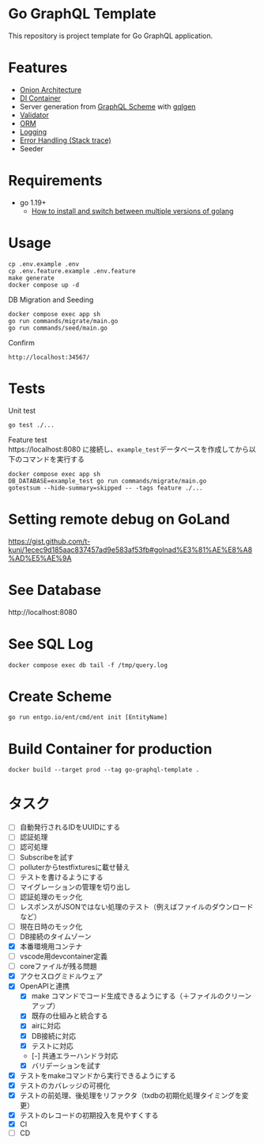 # Go GraphQL Template

This repository is project template for Go GraphQL application.

# Features

* [Onion Architecture](https://jeffreypalermo.com/2008/07/the-onion-architecture-part-1/)
* [DI Container](https://github.com/samber/do)
* Server generation from [GraphQL Scheme](https://graphql.org/learn/schema/) with [gqlgen](https://gqlgen.com/)
* [Validator](https://github.com/go-playground/validator)
* [ORM](https://github.com/ent/ent)
* [Logging](https://github.com/sirupsen/logrus)
* [Error Handling (Stack trace)](https://github.com/rotisserie/eris)
* Seeder

# Requirements

* go 1.19+
  * [How to install and switch between multiple versions of golang](https://gist.github.com/t-kuni/4e23b59f16557d704974b1ce6b49e6bb)

# Usage

```
cp .env.example .env
cp .env.feature.example .env.feature
make generate
docker compose up -d
```

DB Migration and Seeding

```
docker compose exec app sh
go run commands/migrate/main.go
go run commands/seed/main.go
```

Confirm

```
http://localhost:34567/
```

# Tests

Unit test

```
go test ./...
```

Feature test  
https://localhost:8080 に接続し、`example_test`データベースを作成してから以下のコマンドを実行する

```
docker compose exec app sh
DB_DATABASE=example_test go run commands/migrate/main.go
gotestsum --hide-summary=skipped -- -tags feature ./...
```

# Setting remote debug on GoLand

https://gist.github.com/t-kuni/1ecec9d185aac837457ad9e583af53fb#golnad%E3%81%AE%E8%A8%AD%E5%AE%9A

# See Database

http://localhost:8080

# See SQL Log

```
docker compose exec db tail -f /tmp/query.log
```

# Create Scheme

```
go run entgo.io/ent/cmd/ent init [EntityName]
```

# Build Container for production

```
docker build --target prod --tag go-graphql-template .
```

# タスク

- [ ] 自動発行されるIDをUUIDにする
- [ ] 認証処理
- [ ] 認可処理
- [ ] Subscribeを試す
- [ ] polluterからtestfixturesに載せ替え
- [ ] テストを書けるようにする
- [ ] マイグレーションの管理を切り出し
- [ ] 認証処理のモック化
- [ ] レスポンスがJSONではない処理のテスト（例えばファイルのダウンロードなど）
- [ ] 現在日時のモック化
- [ ] DB接続のタイムゾーン
- [x] 本番環境用コンテナ
- [ ] vscode用devcontainer定義
- [ ] coreファイルが残る問題
- [x] アクセスログミドルウェア
- [x] OpenAPIと連携
  - [x] make コマンドでコード生成できるようにする（＋ファイルのクリーンアップ）
  - [x] 既存の仕組みと統合する
  - [x] airに対応
  - [x] DB接続に対応
  - [x] テストに対応
  - [-] 共通エラーハンドラ対応
  - [x] バリデーションを試す
- [x] テストをmakeコマンドから実行できるようにする
- [x] テストのカバレッジの可視化
- [x] テストの前処理、後処理をリファクタ（txdbの初期化処理タイミングを変更）
- [x] テストのレコードの初期投入を見やすくする
- [x] CI
- [ ] CD
